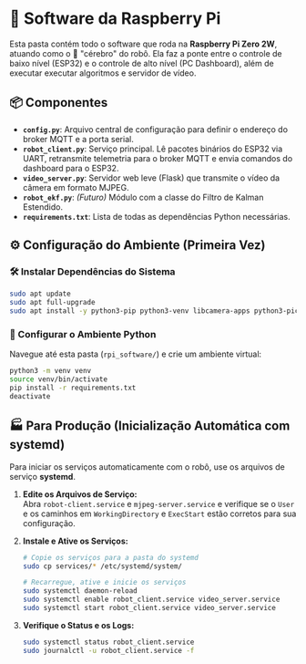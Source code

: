 # 🤖 Software da Raspberry Pi

Esta pasta contém todo o software que roda na **Raspberry Pi Zero 2W**, atuando como o 🧠 "cérebro" do robô. Ela faz a ponte entre o controle de baixo nível (ESP32) e o controle de alto nível (PC Dashboard), além de executar executar algoritmos e servidor de vídeo.

## 📦 Componentes

- **`config.py`**: Arquivo central de configuração para definir o endereço do broker MQTT e a porta serial.
- **`robot_client.py`**: Serviço principal. Lê pacotes binários do ESP32 via UART, retransmite telemetria para o broker MQTT e envia comandos do dashboard para o ESP32.
- **`video_server.py`**: Servidor web leve (Flask) que transmite o vídeo da câmera em formato MJPEG.
- **`robot_ekf.py`**: *(Futuro)* Módulo com a classe do Filtro de Kalman Estendido.
- **`requirements.txt`**: Lista de todas as dependências Python necessárias.

## ⚙️ Configuração do Ambiente (Primeira Vez)

### 🛠️ Instalar Dependências do Sistema

```bash
sudo apt update
sudo apt full-upgrade
sudo apt install -y python3-pip python3-venv libcamera-apps python3-picamera2
```

### 🐍 Configurar o Ambiente Python

Navegue até esta pasta (`rpi_software/`) e crie um ambiente virtual:

```bash
python3 -m venv venv
source venv/bin/activate
pip install -r requirements.txt
deactivate
```

## 🏭 Para Produção (Inicialização Automática com systemd)

Para iniciar os serviços automaticamente com o robô, use os arquivos de serviço **systemd**.

1. **Edite os Arquivos de Serviço:**  
    Abra `robot-client.service` e `mjpeg-server.service` e verifique se o `User` e os caminhos em `WorkingDirectory` e `ExecStart` estão corretos para sua configuração.

2. **Instale e Ative os Serviços:**
    ```bash
    # Copie os serviços para a pasta do systemd
    sudo cp services/* /etc/systemd/system/

    # Recarregue, ative e inicie os serviços
    sudo systemctl daemon-reload
    sudo systemctl enable robot_client.service video_server.service
    sudo systemctl start robot_client.service video_server.service
    ```

3. **Verifique o Status e os Logs:**
    ```bash
    sudo systemctl status robot_client.service
    sudo journalctl -u robot_client.service -f
    ```
